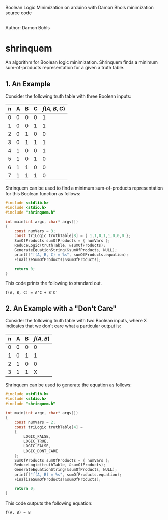 Boolean Logic Minimization on arduino with Damon Bhols minimization source code
##
Author: Damon Bohls
# shrinquem
An algorithm for Boolean logic minimization. Shrinquem finds a minimum sum-of-products representation for a given a truth table.

## 1. An Example

Consider the following truth table with three Boolean inputs:

n  | A  | B  | C  | *f*(*A*, *B*, *C*)
-- | -- | -- | -- | --
0  | 0  | 0  | 0  | 1
1  | 0  | 0  | 1  | 1
2  | 0  | 1  | 0  | 0
3  | 0  | 1  | 1  | 1
4  | 1  | 0  | 0  | 1
5  | 1  | 0  | 1  | 0
6  | 1  | 1  | 0  | 0
7  | 1  | 1  | 1  | 0

Shrinquem can be used to find a minimum sum-of-products representation for this Boolean function as follows:

```C
#include <stdlib.h>
#include <stdio.h>
#include "shrinquem.h"

int main(int argc, char* argv[])
{
    const numVars = 3;
    const triLogic truthTable[8] = { 1,1,0,1,1,0,0,0 };
    SumOfProducts sumOfProducts = { numVars };
    ReduceLogic(truthTable, &sumOfProducts);
    GenerateEquationString(&sumOfProducts, NULL);
    printf("f(A, B, C) = %s", sumOfProducts.equation);
    FinalizeSumOfProducts(&sumOfProducts);

    return 0;
}
```

This code prints the following to standard out.

```
f(A, B, C) = A'C + B'C'
```

## 2. An Example with a "Don't Care"

Consider the following truth table with two Boolean inputs, where X indicates that we don't care what a particular output is:

n  | A  | B  | *f*(*A*, *B*)
-- | -- | -- | --
0  | 0  | 0  | 0
1  | 0  | 1  | 1
2  | 1  | 0  | 0
3  | 1  | 1  | X

Shrinquem can be used to generate the equation as follows:

```C
#include <stdlib.h>
#include <stdio.h>
#include "shrinquem.h"

int main(int argc, char* argv[])
{
    const numVars = 2;
    const triLogic truthTable[4] =
    {
        LOGIC_FALSE,
        LOGIC_TRUE,
        LOGIC_FALSE,
        LOGIC_DONT_CARE
    };
    SumOfProducts sumOfProducts = { numVars };
    ReduceLogic(truthTable, &sumOfProducts);
    GenerateEquationString(&sumOfProducts, NULL);
    printf("f(A, B) = %s", sumOfProducts.equation);
    FinalizeSumOfProducts(&sumOfProducts);

    return 0;
}
```

This code outputs the following equation:

```
f(A, B) = B
```
